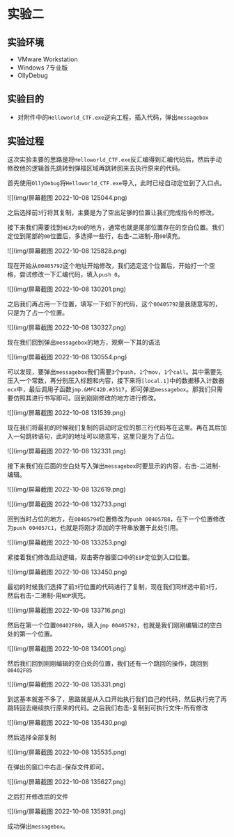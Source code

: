 # 实验二

## 实验环境

* VMware Workstation
* Windows 7专业版
* OllyDebug

## 实验目的

* 对附件中的`Helloworld_CTF.exe`逆向工程，插入代码，弹出`messagebox`

## 实验过程

这次实验主要的思路是将`Helloworld_CTF.exe`反汇编得到汇编代码后，然后手动修改他的逻辑首先跳转到弹框区域再跳转回来去执行原来的代码。

首先使用`OllyDebug`将`Helloworld_CTF.exe`导入，此时已经自动定位到了入口点。

![](img/屏幕截图 2022-10-08 125044.png)

之后选择前`3`行将其复制，主要是为了空出足够的位置让我们完成指令的修改。

接下来我们需要找到`HEX`为`00`的地方，通常也就是尾部位置存在的空白位置。我们定位到尾部的`00`位置后，多选择一些行，右击-二进制-用`00`填充。

![](img/屏幕截图 2022-10-08 125828.png)

现在开始从`00405792`这个地址开始修改，我们选定这个位置后，开始打一个空格，尝试修改一下汇编代码，填入`push 0`。

![](img/屏幕截图 2022-10-08 130201.png)

之后我们再占用一下位置，填写一下如下的代码，这个`00405792`是我随意写的，只是为了占一个位置。

![](img/屏幕截图 2022-10-08 130327.png)

现在我们回到弹出`messagebox`的地方，观察一下其的语法

![](img/屏幕截图 2022-10-08 130554.png)

可以发现，要弹出`messagebox`我们需要`3`个`push`，`1`个`mov`，`1`个`call`。其中需要先压入一个常数，再分别压入标题和内容，接下来将`[local.1]`中的数据移入计数器`ecx`中，最后调用子函数`jmp.&MFC42D.#3517`，即可弹出`messagebox`。那我们只需要仿照其进行书写即可。回到刚刚修改的地方进行修改。

![](img/屏幕截图 2022-10-08 131539.png)

现在我们将最初的时候我们复制的启动时定位的那三行代码写在这里。再在其后加入一句跳转语句，此时的地址可以随意写，这里只是为了占位。

![](img/屏幕截图 2022-10-08 132331.png)

接下来我们在后面的空白处写入弹出`messagebox`时要显示的内容，右击-二进制-编辑。

![](img/屏幕截图 2022-10-08 132619.png)

![](img/屏幕截图 2022-10-08 132733.png)

回到当时占位的地方，在`00405794`位置修改为`push 004057B8`，在下一个位置修改为`push 004057C1`，也就是将刚才添加的字符串放置于此处引用。

![](img/屏幕截图 2022-10-08 133253.png)

紧接着我们修改启动逻辑，双击寄存器窗口中的`EIP`定位到入口位置。

![](img/屏幕截图 2022-10-08 133450.png)

最初的时候我们选择了前`3`行位置的代码进行了复制，现在我们同样选中前`3`行，然后右击-二进制-用`NOP`填充。

![](img/屏幕截图 2022-10-08 133716.png)

然后在第一个位置`00402F80`，填入`jmp 00405792`，也就是我们刚刚编辑过的空白处的第一个位置。

![](img/屏幕截图 2022-10-08 134001.png)

然后我们回到刚刚编辑的空白处的位置，我们还有一个跳回的操作，跳回到`00402F85`

![](img/屏幕截图 2022-10-08 135331.png)

到这基本就差不多了，思路就是从入口开始执行我们自己的代码，然后执行完了再跳转回去继续执行原来的代码。之后我们右击-复制到可执行文件-所有修改

![](img/屏幕截图 2022-10-08 135430.png)

然后选择全部复制

![](img/屏幕截图 2022-10-08 135535.png)

在弹出的窗口中右击-保存文件即可。

![](img/屏幕截图 2022-10-08 135627.png)

之后打开修改后的文件

![](img/屏幕截图 2022-10-08 135931.png)

成功弹出`messagebox`。